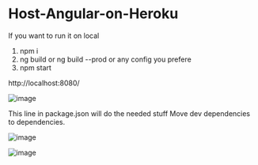 # Host-Angular-on-Heroku

If you want to run it on local

1. npm i
2. ng build  or ng build --prod or any config you prefere
3. npm start

http://localhost:8080/

![image](https://user-images.githubusercontent.com/85802871/121799834-e914cc80-cc4b-11eb-95b6-06322e045546.png)

This line in package.json will do the needed stuff
Move dev dependencies to dependencies.

![image](https://user-images.githubusercontent.com/85802871/121799853-13ff2080-cc4c-11eb-9717-f952e6f323af.png)

![image](https://user-images.githubusercontent.com/85802871/121799958-d18a1380-cc4c-11eb-834c-cced3d96ecc7.png)

